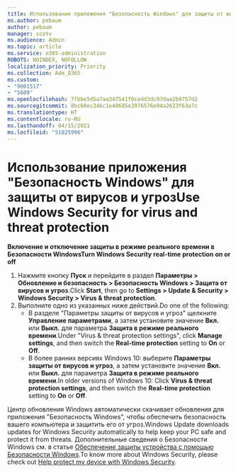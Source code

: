 ```yaml
---
title: Использование приложения "Безопасность Windows" для защиты от вирусов и угроз
ms.author: pebaum
author: pebaum
manager: scotv
ms.audience: Admin
ms.topic: article
ms.service: o365-administration
ROBOTS: NOINDEX, NOFOLLOW
localization_priority: Priority
ms.collection: Adm_O365
ms.custom:
- "9001517"
- "5609"
ms.openlocfilehash: 7fbbe5d5a7aa347541f6cedd3dc97daa2b9757d2
ms.sourcegitcommit: 8bc60ec34bc1e40685e3976576e04a2623f63a7c
ms.translationtype: HT
ms.contentlocale: ru-RU
ms.lasthandoff: 04/15/2021
ms.locfileid: "51825996"
---
```

# <a name="use-windows-security-for-virus-and-threat-protection"></a><span data-ttu-id="d67f8-102">Использование приложения "Безопасность Windows" для защиты от вирусов и угроз</span><span class="sxs-lookup"><span data-stu-id="d67f8-102">Use Windows Security for virus and threat protection</span></span>

<span data-ttu-id="d67f8-103">**Включение и отключение защиты в режиме реального времени в Безопасности Windows**</span><span class="sxs-lookup"><span data-stu-id="d67f8-103">**Turn Windows Security real-time protection on or off**</span></span>

1. <span data-ttu-id="d67f8-104">Нажмите кнопку **Пуск** и перейдите в раздел **Параметры > Обновление и безопасность > Безопасность Windows > Защита от вирусов и угроз**.</span><span class="sxs-lookup"><span data-stu-id="d67f8-104">Click **Start**, then go to **Settings > Update & Security > Windows Security > Virus & threat protection**.</span></span>
2. <span data-ttu-id="d67f8-105">Выполните одно из указанных ниже действий.</span><span class="sxs-lookup"><span data-stu-id="d67f8-105">Do one of the following:</span></span>
    - <span data-ttu-id="d67f8-106">В разделе "Параметры защиты от вирусов и угроз" щелкните **Управление параметрами**, а затем установите значение **Вкл.** или **Выкл.** для параметра **Защита в режиме реального времени**.</span><span class="sxs-lookup"><span data-stu-id="d67f8-106">Under "Virus & threat protection settings", click **Manage settings**, and then switch the **Real-time protection** setting to **On** or **Off**.</span></span>
    - <span data-ttu-id="d67f8-107">В более ранних версиях Windows 10: выберите **Параметры защиты от вирусов и угроз**, а затем установите значение **Вкл.** или **Выкл.** для параметра **Защита в режиме реального времени**.</span><span class="sxs-lookup"><span data-stu-id="d67f8-107">In older versions of Windows 10: Click **Virus & threat protection settings**, and then switch the **Real-time protection** setting to **On** or **Off**.</span></span>

<span data-ttu-id="d67f8-108">Центр обновления Windows автоматически скачивает обновления для приложения "Безопасность Windows", чтобы обеспечить безопасность вашего компьютера и защитить его от угроз.</span><span class="sxs-lookup"><span data-stu-id="d67f8-108">Windows Update downloads updates for Windows Security automatically to help keep your PC safe and protect it from threats.</span></span> <span data-ttu-id="d67f8-109">Дополнительные сведения о Безопасности Windows см. в статье [Обеспечение защиты устройства с помощью Безопасности Windows](https://support.microsoft.com/help/17464/windows-10-help-protect-my-device-with-windows-security).</span><span class="sxs-lookup"><span data-stu-id="d67f8-109">To know more about Windows Security, please check out [Help protect my device with Windows Security](https://support.microsoft.com/help/17464/windows-10-help-protect-my-device-with-windows-security).</span></span>
